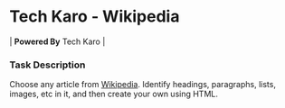 # Tech Karo - Wikipedia

| **Powered By** Tech Karo  |

### Task Description
Choose any article from [Wikipedia](https://en.wikipedia.org/). Identify headings, paragraphs, lists, images, etc in it, and then create your own using HTML.